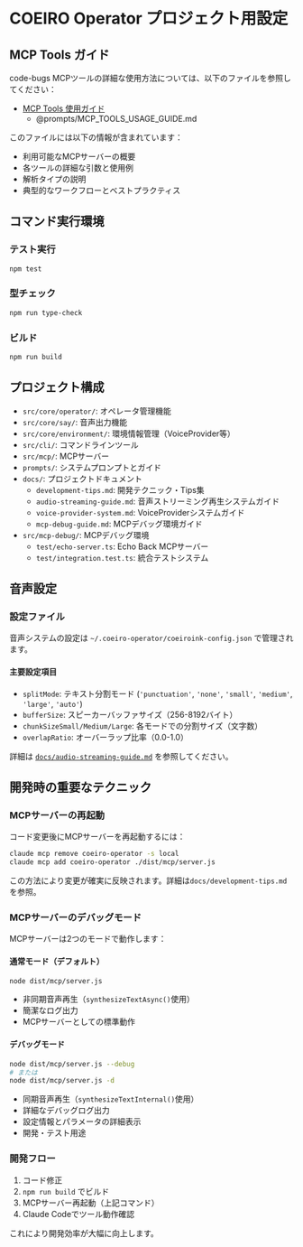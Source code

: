 # COEIRO Operator プロジェクト用設定

## MCP Tools ガイド

code-bugs MCPツールの詳細な使用方法については、以下のファイルを参照してください：

- [MCP Tools 使用ガイド](./prompts/MCP_TOOLS_USAGE_GUIDE.md)
  - @prompts/MCP_TOOLS_USAGE_GUIDE.md

このファイルには以下の情報が含まれています：
- 利用可能なMCPサーバーの概要
- 各ツールの詳細な引数と使用例
- 解析タイプの説明
- 典型的なワークフローとベストプラクティス

## コマンド実行環境

### テスト実行
```bash
npm test
```

### 型チェック
```bash
npm run type-check
```

### ビルド
```bash
npm run build
```

## プロジェクト構成

- `src/core/operator/`: オペレータ管理機能
- `src/core/say/`: 音声出力機能  
- `src/core/environment/`: 環境情報管理（VoiceProvider等）
- `src/cli/`: コマンドラインツール
- `src/mcp/`: MCPサーバー
- `prompts/`: システムプロンプトとガイド
- `docs/`: プロジェクトドキュメント
  - `development-tips.md`: 開発テクニック・Tips集
  - `audio-streaming-guide.md`: 音声ストリーミング再生システムガイド
  - `voice-provider-system.md`: VoiceProviderシステムガイド
  - `mcp-debug-guide.md`: MCPデバッグ環境ガイド
- `src/mcp-debug/`: MCPデバッグ環境
  - `test/echo-server.ts`: Echo Back MCPサーバー
  - `test/integration.test.ts`: 統合テストシステム

## 音声設定

### 設定ファイル

音声システムの設定は `~/.coeiro-operator/coeiroink-config.json` で管理されます。

#### 主要設定項目

- `splitMode`: テキスト分割モード (`'punctuation'`, `'none'`, `'small'`, `'medium'`, `'large'`, `'auto'`)
- `bufferSize`: スピーカーバッファサイズ（256-8192バイト）
- `chunkSizeSmall/Medium/Large`: 各モードでの分割サイズ（文字数）
- `overlapRatio`: オーバーラップ比率（0.0-1.0）

詳細は [`docs/audio-streaming-guide.md`](./docs/audio-streaming-guide.md) を参照してください。

## 開発時の重要なテクニック

### MCPサーバーの再起動
コード変更後にMCPサーバーを再起動するには：
```bash
claude mcp remove coeiro-operator -s local
claude mcp add coeiro-operator ./dist/mcp/server.js
```
この方法により変更が確実に反映されます。詳細は`docs/development-tips.md`を参照。

### MCPサーバーのデバッグモード

MCPサーバーは2つのモードで動作します：

#### 通常モード（デフォルト）
```bash
node dist/mcp/server.js
```
- 非同期音声再生（`synthesizeTextAsync()`使用）
- 簡潔なログ出力
- MCPサーバーとしての標準動作

#### デバッグモード
```bash
node dist/mcp/server.js --debug
# または
node dist/mcp/server.js -d
```
- 同期音声再生（`synthesizeTextInternal()`使用）
- 詳細なデバッグログ出力
- 設定情報とパラメータの詳細表示
- 開発・テスト用途

### 開発フロー
1. コード修正
2. `npm run build` でビルド
3. MCPサーバー再起動（上記コマンド）
4. Claude Codeでツール動作確認

これにより開発効率が大幅に向上します。
